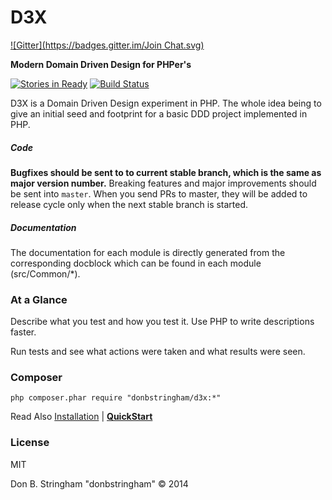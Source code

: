 # D3X

[![Gitter](https://badges.gitter.im/Join Chat.svg)](https://gitter.im/code-ninja-io/d3x?utm_source=badge&utm_medium=badge&utm_campaign=pr-badge&utm_content=badge)

**Modern Domain Driven Design for PHPer's**

 [![Stories in Ready](https://badge.waffle.io/donbstringham/d3x.png?label=ready&title=Ready)](https://waffle.io/code-ninja-io/d3x)
 [![Build Status](https://travis-ci.org/donbstringham/d3x.svg)](https://travis-ci.org/code-ninja-io/d3x)

D3X is a Domain Driven Design experiment in PHP.  The whole idea being to give an initial seed and footprint for a
basic DDD project implemented in PHP.

##### Code

**Bugfixes should be sent to to current stable branch, which is the same as major version number.**
Breaking features and major improvements should be sent into `master`. When you send PRs to master, they will be added to release cycle only when the next stable branch is started.

##### Documentation

The documentation for each module is directly generated from the corresponding docblock which can be found in each module (src/Common/*).

### At a Glance

Describe what you test and how you test it. Use PHP to write descriptions faster.

Run tests and see what actions were taken and what results were seen.


### Composer

```
php composer.phar require "donbstringham/d3x:*"
```

Read Also [Installation](http://stringhamdb.github.io/install) | **[QuickStart](http://stringhamdb.github.io/quickstart)**

### License
MIT

Don B. Stringham "donbstringham" © 2014
